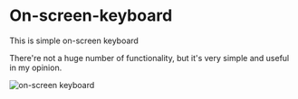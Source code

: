 # On-screen-keyboard
This is simple on-screen keyboard

There're not a huge number of functionality, but it's very simple and useful in my opinion.

![on-screen keyboard](https://raw.github.com/FeliS1/On-screen-keyboard/master/Screenshot_3.png)
